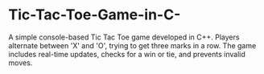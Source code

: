 # Tic-Tac-Toe-Game-in-C-
A simple console-based Tic Tac Toe game developed in C++. Players alternate between 'X' and 'O', trying to get three marks in a row. The game includes real-time updates, checks for a win or tie, and prevents invalid moves.
